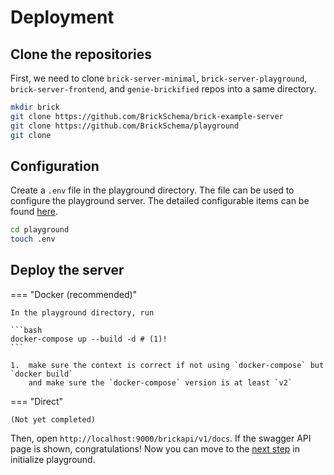 # Deployment

## Clone the repositories

First, we need to clone `brick-server-minimal`, `brick-server-playground`, `brick-server-frontend`, and `genie-brickified` repos into a same directory.

```bash
mkdir brick
git clone https://github.com/BrickSchema/brick-example-server
git clone https://github.com/BrickSchema/playground
git clone
```

## Configuration

Create a `.env` file in the playground directory. The file can be used to configure the playground server.
The detailed configurable items can be found [here](config/index.md).

```bash
cd playground
touch .env

```

## Deploy the server

=== "Docker (recommended)"

    In the playground directory, run

    ```bash
    docker-compose up --build -d # (1)!
    ```

    1.  make sure the context is correct if not using `docker-compose` but `docker build`
        and make sure the `docker-compose` version is at least `v2`

=== "Direct"

    (Not yet completed)

Then, open `http://localhost:9000/brickapi/v1/docs`. If the swagger API page is shown, congratulations!
Now you can move to the [next step](init.md) in initialize playground.
